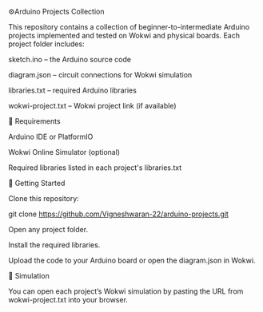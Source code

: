 ⚙️Arduino Projects Collection

This repository contains a collection of beginner-to-intermediate Arduino projects implemented and tested on Wokwi and physical boards. Each project folder includes:

sketch.ino – the Arduino source code

diagram.json – circuit connections for Wokwi simulation

libraries.txt – required Arduino libraries

wokwi-project.txt – Wokwi project link (if available)

🧰 Requirements

Arduino IDE or PlatformIO

Wokwi Online Simulator (optional)

Required libraries listed in each project's libraries.txt

🚀 Getting Started

Clone this repository:

git clone https://github.com/Vigneshwaran-22/arduino-projects.git


Open any project folder.

Install the required libraries.

Upload the code to your Arduino board or open the diagram.json in Wokwi.

🧪 Simulation

You can open each project’s Wokwi simulation by pasting the URL from wokwi-project.txt into your browser.

